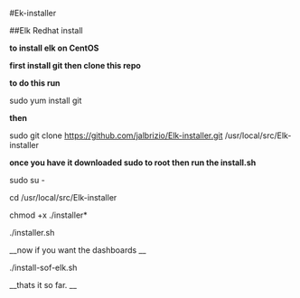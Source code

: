  #Ek-installer 
 
##Elk Redhat install

__to install elk on CentOS__

__first install git then clone this repo__

__to do this run__

sudo yum install git

__then__

sudo git clone https://github.com/jalbrizio/Elk-installer.git /usr/local/src/Elk-installer

__once you have it downloaded sudo to root then run the install.sh__

sudo su -

cd /usr/local/src/Elk-installer

chmod +x ./installer*

./installer.sh

__now if you want the dashboards __

./install-sof-elk.sh

__thats it so far. __
